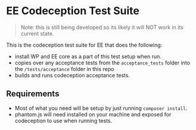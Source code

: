 # EE Codeception Test Suite

> Note: this is still being developed so its likely it will NOT work in its current state.

This is the codeception test suite for EE that does the following:

- install WP and EE core as a part of this test setup when run.
- copies over any acceptance tests from the `acceptance_tests` folder into the `/tests/acceptance` folder in this repo
- builds and runs codeception acceptance tests.

## Requirements

- Most of what you need will be setup by just running `composer install`.
- phantom.js will need installed on your machine and exposed for codeception to use when running tests.